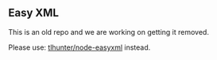 ## Easy XML

This is an old repo and we are working on getting it removed.

Please use: [tlhunter/node-easyxml](https://github.com/tlhunter/node-easyxml) instead.
